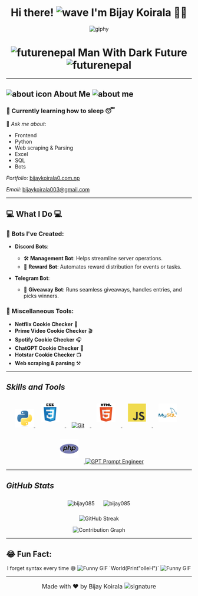 <h1 align="center">
  Hi there! <img src="https://github.com/bijay085/bijay085/assets/107698781/e06089b9-5686-4b99-b825-432e89f1f98e" alt="wave" width="45"/> I'm Bijay Koirala 🧑‍💻
</h1>

<p align="center">
  <img src="https://github.com/bijay085/bijay085/assets/107698781/a2f5d1f9-b1a0-45f1-bdd5-3092abae84fe" alt="giphy" width="80"/>
</p>

<h1 align="center">
  <img src="https://github.com/bijay085/bijay085/assets/107698781/c1044b84-639c-4b66-8b8f-51e2a1eeb22e" alt="futurenepal" width="50" height="50"/>
  Man With Dark Future
  <img src="https://github.com/bijay085/bijay085/assets/107698781/e0c082ef-3d33-4279-bfad-9726172a98f4" alt="futurenepal" width="50" height="50"/>
</h1>

---

## <img src="https://github.com/bijay085/bijay085/assets/107698781/22559ad1-4aa8-4dd0-be80-8e869079f0c7" width="35" alt="about icon"/> About Me <img src="https://github.com/bijay085/bijay085/assets/107698781/3e56b2ec-37b5-4f56-804c-194e0137cade" alt="about me" width="40" height="40"/>

### 🌱 Currently learning how to sleep 😴

💬 *Ask me about*:
- Frontend
- Python
- Web scraping & Parsing
- Excel
- SQL
- Bots

*Portfolio*: [bijaykoirala0.com.np](https://bijaykoirala0.com.np/?i=1)

*Email:* [bijaykoirala003@gmail.com](mailto:bijaykoirala003@gmail.com)

---

## 💻 What I Do 💻

### 🤖 **Bots I've Created**:
- **Discord Bots**:
  - 🛠️ **Management Bot**: Helps streamline server operations.
  - 🎁 **Reward Bot**: Automates reward distribution for events or tasks.
  
- **Telegram Bot**:
  - 🎉 **Giveaway Bot**: Runs seamless giveaways, handles entries, and picks winners.

### 🔐 **Miscellaneous Tools**:
- **Netflix Cookie Checker** 🍿
- **Prime Video Cookie Checker** 🎬
- **Spotify Cookie Checker** 🎧
- **ChatGPT Cookie Checker** 💬
- **Hotstar Cookie Checker** 📺
- **Web scraping & parsing** ⚒️

---

## *Skills and Tools*

<p align="center">
  <a href="https://www.python.org" target="_blank" rel="noreferrer">
    <img src="https://raw.githubusercontent.com/devicons/devicon/master/icons/python/python-original.svg" alt="Python" width="50" height="50" />
  </a>
  <a href="https://www.w3schools.com/css/" target="_blank" rel="noreferrer">
    <img src="https://raw.githubusercontent.com/devicons/devicon/master/icons/css3/css3-original-wordmark.svg" alt="CSS3" width="50" height="50" style="padding: 15px"/>
  </a>
  <a href="https://git-scm.com/" target="_blank" rel="noreferrer">
    <img src="https://www.vectorlogo.zone/logos/git-scm/git-scm-icon.svg" alt="Git" width="50" height="50" style="padding: 15px"/>
  </a>
  <a href="https://www.w3.org/html/" target="_blank" rel="noreferrer">
    <img src="https://raw.githubusercontent.com/devicons/devicon/master/icons/html5/html5-original-wordmark.svg" alt="HTML5" width="50" height="50" style="padding: 15px"/>
  </a>
  <a href="https://developer.mozilla.org/en-US/docs/Web/JavaScript" target="_blank" rel="noreferrer">
    <img src="https://raw.githubusercontent.com/devicons/devicon/master/icons/javascript/javascript-original.svg" alt="JavaScript" width="50" height="50" style="padding: 15px"/>
  </a>
  <a href="https://www.mysql.com/" target="_blank" rel="noreferrer">
    <img src="https://raw.githubusercontent.com/devicons/devicon/master/icons/mysql/mysql-original-wordmark.svg" alt="MySQL" width="50" height="50" style="padding: 15px"/>
  </a>
  <a href="https://www.php.net" target="_blank" rel="noreferrer">
    <img src="https://raw.githubusercontent.com/devicons/devicon/master/icons/php/php-original.svg" alt="PHP" width="50" height="50" style="padding: 15px"/>
  </a>
  <a href="#">
    <img src="https://img.shields.io/badge/GPT%20Prompt%20Engineer-4285F4?style=for-the-badge&logo=openai&logoColor=white" alt="GPT Prompt Engineer" width="160" height="30" />
  </a>
</p>

---

## *GitHub Stats*

<div align="center">
  <img src="https://github-readme-stats.vercel.app/api/top-langs?username=bijay085&show_icons=true&locale=en&layout=compact&theme=radical" alt="bijay085" width="390" style="padding: 10px" />
  
  <img src="https://github-readme-stats.vercel.app/api?username=bijay085&show_icons=true&locale=en&theme=radical" alt="bijay085" width="410" style="padding: 10px" />
</div>

<p align="center">
  <img src="https://github-readme-streak-stats.herokuapp.com/?user=bijay085&theme=radical" alt="GitHub Streak" width="420"/>
</p>

<p align="center">
  <img src="https://github-readme-activity-graph.cyclic.app/graph?username=bijay085&theme=rogue" alt="Contribution Graph" />
</p>

---

## 😂 Fun Fact:

<p align="center">
  I forget syntax every time 😅 
  <img src="https://media.giphy.com/media/TLjn42M7DPVQGdxfIr/giphy.gif" alt="Funny GIF" width="50" height="50"/> 
  `World(Print"olleH")`  
  <img src="https://media.giphy.com/media/10DhYj0GGhL9tm/giphy.gif" alt="Funny GIF" width="50" height="50"/>
</p>

---

<p align="center" style="font-size: 16px;">
  Made with ❤️ by Bijay Koirala 
  <img src="https://github.com/bijay085/bijay085/assets/107698781/550c345f-7905-4bd6-a3d0-ab5f9588cd7a" alt="signature" width="40"/>
</p>
